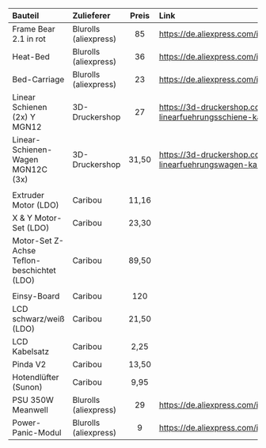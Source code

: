 
| Bauteil | Zulieferer | Preis | Link |
| :--- | :--- | :---: | :--- |
| Frame Bear 2.1 in rot | Blurolls (aliexpress) | 85 | https://de.aliexpress.com/item/4000907880421.html |
| Heat-Bed | Blurolls (aliexpress) | 36 | https://de.aliexpress.com/item/32975256879.html |
| Bed-Carriage | Blurolls (aliexpress) | 23 | https://de.aliexpress.com/item/4000048466518.html |
| Linear Schienen (2x) Y MGN12 | 3D-Druckershop | 27 | https://3d-druckershop.com/p/mgn12-linearfuehrungsschiene-kaufen |
| Linear-Schienen-Wagen MGN12C (3x) | 3D-Druckershop | 31,50 | https://3d-druckershop.com/p/mgn12-linearfuehrungswagen-kaufen |
| ||||
| Extruder Motor (LDO) | Caribou | 11,16 | |
| X & Y Motor-Set (LDO) | Caribou | 23,30 | |
| Motor-Set Z-Achse Teflon-beschichtet (LDO) | Caribou | 89,50 | |
| ||||
| Einsy-Board | Caribou | 120 | |
| LCD schwarz/weiß (LDO) | Caribou | 21,50 | |
| LCD Kabelsatz | Caribou | 2,25 | |
| Pinda V2 | Caribou | 13,50 | |
| Hotendlüfter (Sunon) | Caribou | 9,95 | |
| PSU 350W Meanwell | Blurolls (aliexpress) | 29 | https://de.aliexpress.com/item/33045665308.html |
| Power-Panic-Modul | Blurolls (aliexpress) | 9 | https://de.aliexpress.com/item/32951920518.html |


